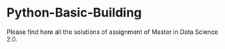 # Python-Basic-Building
Please find here all the solutions of assignment of Master in Data Science 2.0.
